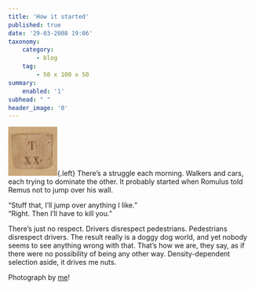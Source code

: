 ```yaml
---
title: 'How it started'
published: true
date: '29-03-2008 19:06'
taxonomy:
    category:
        - blog
    tag:
        - 50 x 100 x 50
summary:
    enabled: '1'
subhead: " "
header_image: '0'
---
```


![Roman numerals for 20 carved in stone](2371746776-37485fc976-t.jpg){.left} There’s a struggle each morning. Walkers and cars, each trying to dominate the other. It probably started when Romulus told Remus not to jump over his wall.

“Stuff that, I’ll jump over anything I like.”  
“Right. Then I’ll have to kill you.”

There’s just no respect. Drivers disrespect pedestrians. Pedestrians disrespect drivers. The result really is a doggy dog world, and yet nobody seems to see anything wrong with that. That’s how we are, they say, as if there were no possibility of being any other way. Density-dependent selection aside, it drives me nuts.

Photograph by [me](https://flickr.com/photos/jcherfas/sets/72157604302482813/)!
